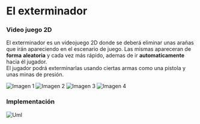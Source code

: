 # El exterminador

### Video juego 2D
El exterminador es un videojuego 2D donde se deberá eliminar unas arañas que irán apareciendo en el escenario de juego. Las mismas apareceran de **forma** **aleatoria** y cada vez más rápido, ademas de ir **automaticamente** hacia él jugador.  
El jugador podrá exterminarlas usando ciertas armas como una pistola y unas minas de presión.

![Imagen 1][1]  ![Imagen 2][2] ![Imagen 3][3] ![Imagen 4][4] 

 [1]: https://imgur.com/n8Sy4rU.png
 [2]: https://i.imgur.com/OwbCtUS.png
 [3]: https://imgur.com/r6Cr8db.png
 [4]: https://i.imgur.com/aTN9TW4.png
 
### Implementación

![Uml](https://i.imgur.com/8J1uFlX.png)
